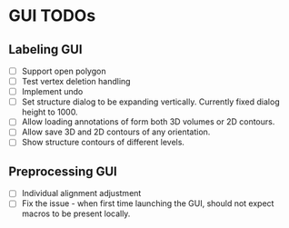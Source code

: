 # GUI TODOs

## Labeling GUI
- [ ] Support open polygon
- [ ] Test vertex deletion handling
- [ ] Implement undo
- [ ] Set structure dialog to be expanding vertically. Currently fixed dialog height to 1000.
- [ ] Allow loading annotations of form both 3D volumes or 2D contours.
- [ ] Allow save 3D and 2D contours of any orientation.
- [ ] Show structure contours of different levels.

## Preprocessing GUI
- [ ] Individual alignment adjustment
- [ ] Fix the issue - when first time launching the GUI, should not expect macros to be present locally.

